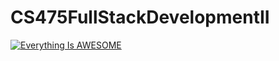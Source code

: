 # CS475FullStackDevelopmentII

[![Everything Is AWESOME]([image](https://user-images.githubusercontent.com/87790745/233896751-2bbf9773-17c0-4ad5-ad8a-0d38ce36895a.png)
)](https://www.youtube.com/watch?v=J4nJxWWuMmg "Everything Is AWESOME")
